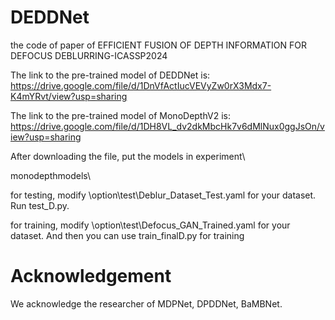# DEDDNet
the code of paper of EFFICIENT FUSION OF DEPTH INFORMATION FOR DEFOCUS DEBLURRING-ICASSP2024

The link to the pre-trained model of DEDDNet is:
https://drive.google.com/file/d/1DnVfActIucVEVyZw0rX3Mdx7-K4mYRvt/view?usp=sharing

The link to the pre-trained model of MonoDepthV2 is:
https://drive.google.com/file/d/1DH8VL_dv2dkMbcHk7v6dMlNux0ggJsOn/view?usp=sharing

After downloading the file, put the models in
experiment\

monodepthmodels\

for testing, modify \option\test\Deblur_Dataset_Test.yaml for your dataset. Run test_D.py.

for training, modify \option\test\Defocus_GAN_Trained.yaml for your dataset.
And then you can use train_finalD.py for training


# Acknowledgement

We acknowledge the researcher of MDPNet, DPDDNet, BaMBNet.
